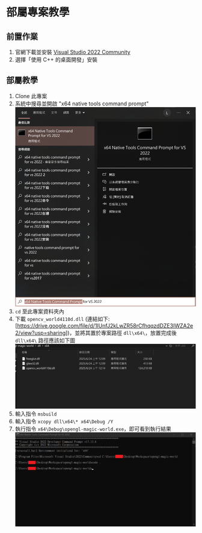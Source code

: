 # 部屬專案教學

## 前置作業

1. 官網下載並安裝 [Visual Studio 2022 Community](https://visualstudio.microsoft.com/zh-hant/downloads/)
2. 選擇「使用 C++ 的桌面開發」安裝

## 部屬教學

1. Clone 此專案
2. 系統中搜尋並開啟 "x64 native tools command prompt"
    ![alt text](../screenshot/vscode_tutorial_1.png)
3. `cd` 至此專案資料夾內
4. 下載 `opencv_world4110d.dll` (連結如下: [https://drive.google.com/file/d/1IUnfJ2kLwZR58rCfhqqzdDZE3IWZA2e2/view?usp=sharing])，並將其置於專案路徑 `dll\x64\`，放置完成後 `dll\x64\` 路徑應該如下圖
    ![alt text](../screenshot/deployment_tutorial_1.png)
5. 輸入指令 `msbuild`
6. 輸入指令 `xcopy dll\x64\* x64\Debug /Y`
7. 執行指令 `x64\Debug\opengl-magic-world.exe`，即可看到執行結果
    ![alt text](../screenshot/vscode_tutorial_2.png)
